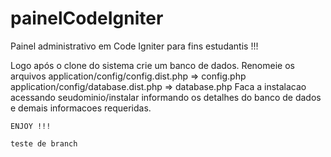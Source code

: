 painelCodeIgniter
================

Painel administrativo em Code Igniter para fins estudantis !!!


Logo após o clone do sistema crie um banco de dados.
Renomeie os arquivos
    application/config/config.dist.php => config.php
    application/config/database.dist.php => database.php
Faca a instalacao acessando seudominio/instalar
    informando os detalhes do banco de dados e demais
    informacoes requeridas.

    ENJOY !!!

    teste de branch 